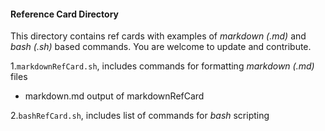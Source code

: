 #### Reference Card Directory

This directory contains ref cards with examples of _markdown (.md)_ and _bash (.sh)_ based commands.
You are welcome to update and contribute.  

1.``` markdownRefCard.sh ```, includes commands for formatting _markdown (.md)_ files 

* markdown.md output of markdownRefCard 
	 
2.``` bashRefCard.sh ```, includes list of commands for _bash_ scripting  
